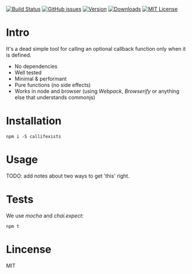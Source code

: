[![Build Status](https://travis-ci.org/userpixel/callifexists.svg?branch=master)](https://travis-ci.org/userpixel/callifexists)
[![GitHub issues](https://img.shields.io/github/issues/userpixel/callifexists.svg)](https://github.com/userpixel/callifexists/issues)
[![Version](https://img.shields.io/npm/v/callifexists.svg?style=flat-square)](http://npm.im/callifexists)
[![Downloads](https://img.shields.io/npm/dm/callifexists.svg?style=flat-square)](http://npm-stat.com/charts.html?package=callifexists&from=2017-01-01)
[![MIT License](https://img.shields.io/npm/l/callifexists.svg?style=flat-square)](http://opensource.org/licenses/MIT)

# Intro

It's a dead simple tool for calling an optional callback function only when it is defined.

* No dependencies
* Well tested
* Minimal & performant
* Pure functions (no side effects)
* Works in node and browser (using *Webpack*, *Browserify* or anything else that understands commonjs)

# Installation

```
npm i -S callifexists
```

# Usage

TODO: add notes about two ways to get 'this' right.

# Tests

We use *mocha* and *chai.expect*:

```
npm t
```

# Lincense

MIT
